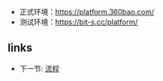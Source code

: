 * 正式环境：https://platform.360bao.com/
* 测试环境：https://bit-s.cc/platform/


## links
   * 下一节: [流程](<01.流程.md>)


